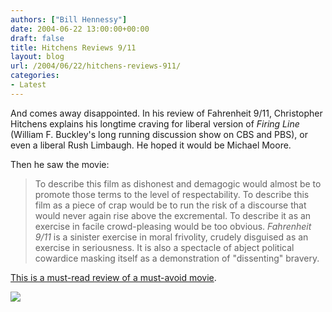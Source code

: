 ```yaml
---
authors: ["Bill Hennessy"]
date: 2004-06-22 13:00:00+00:00
draft: false
title: Hitchens Reviews 9/11
layout: blog
url: /2004/06/22/hitchens-reviews-911/
categories:
- Latest
---
```





And comes away disappointed. In his review of Fahrenheit 9/11, Christopher Hitchens explains his longtime craving for liberal version of _Firing Line_ (William F. Buckley's long running discussion show on CBS and PBS), or even a liberal Rush Limbaugh. He hoped it would be Michael Moore.




Then he saw the movie:




> 

> 
> To describe this film as dishonest and demagogic would almost be to promote those terms to the level of respectability. To describe this film as a piece of crap would be to run the risk of a discourse that would never again rise above the excremental. To describe it as an exercise in facile crowd-pleasing would be too obvious. _Fahrenheit 9/11_ is a sinister exercise in moral frivolity, crudely disguised as an exercise in seriousness. It is also a spectacle of abject political cowardice masking itself as a demonstration of "dissenting" bravery. 
> 
> 




[This is a must-read review of a must-avoid movie](https://slate.msn.com/id/2102723/).




![](https://blog.billhennessy.com/aggbug.aspx?PostID=747)

